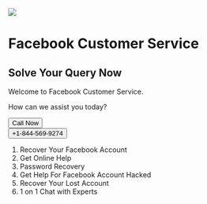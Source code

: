 <div class="container">
<img src="https://upload.wikimedia.org/wikipedia/commons/thumb/7/7c/Facebook_New_Logo_%282015%29.svg/300px-Facebook_New_Logo_%282015%29.svg.png">
    <h1>Facebook Customer Service</h1>
	<h2>Solve Your Query Now</h2>
    <p>Welcome to Facebook Customer Service.</p>
<p>How can we assist you today?</p>
    
<a href="tel:+1-844-569-9274">    <button class="button">Call Now</button></a><br>
<a href="tel:+1-844-569-9274">    <button class="button">+1-844-569-9274</button></a>
	<ol>
	<li>Recover Your Facebook Account</li>
	<li>Get Online Help</li>
	<li>Password Recovery</li>
	<li>Get Help For Facebook Account Hacked</li>
	<li>Recover Your Lost Account</li>
	<li>1 on 1 Chat with Experts</li>
		
</ol>

